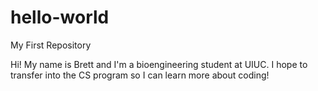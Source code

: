 # hello-world
My First Repository

Hi! My name is Brett and I'm a bioengineering student at UIUC. 
I hope to transfer into the CS program so I can learn more about coding!
